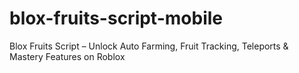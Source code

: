 # blox-fruits-script-mobile
Blox Fruits Script – Unlock Auto Farming, Fruit Tracking, Teleports &amp; Mastery Features on Roblox
